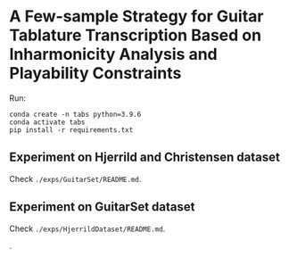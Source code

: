 # A Few-sample Strategy for Guitar Tablature Transcription Based on Inharmonicity Analysis and Playability Constraints

Run:

```
conda create -n tabs python=3.9.6
conda activate tabs
pip install -r requirements.txt
```

## Experiment on Hjerrild and Christensen dataset

Check ```./exps/GuitarSet/README.md```.

## Experiment on GuitarSet dataset

Check ```./exps/HjerrildDataset/README.md```.

.
